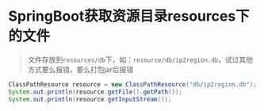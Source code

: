# SpringBoot获取资源目录resources下的文件

> 文件存放到`resources/db`下，如：`resource/db/ip2region.db`，试过其他方式要么报错，要么打包jar后报错

```java
ClassPathResource resource = new ClassPathResource("db/ip2region.db");
System.out.println(resource.getFile().getPath());
System.out.println(resource.getInputStream());
```